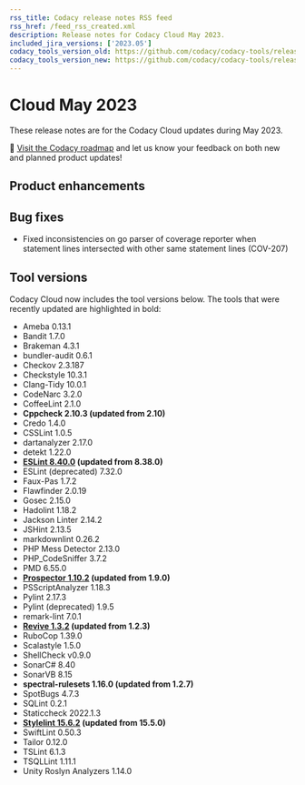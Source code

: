 ```yaml
---
rss_title: Codacy release notes RSS feed
rss_href: /feed_rss_created.xml
description: Release notes for Codacy Cloud May 2023.
included_jira_versions: ['2023.05']
codacy_tools_version_old: https://github.com/codacy/codacy-tools/releases/tag/7.3.5
codacy_tools_version_new: https://github.com/codacy/codacy-tools/releases/tag/7.5.4
---
```


# Cloud May 2023

These release notes are for the Codacy Cloud updates during May 2023.

📢 [Visit the Codacy roadmap](https://roadmap.codacy.com) and <span class="skip-vale">let us know</span> your feedback on both new and planned product updates!

<!--TODO Check these issues manually

Jira issues without release notes

Epics:
-   https://codacy.atlassian.net/browse/REL-187
-   https://codacy.atlassian.net/browse/PUL-2005
-   https://codacy.atlassian.net/browse/PUL-1965
-   https://codacy.atlassian.net/browse/PUL-1948
-   https://codacy.atlassian.net/browse/PLUTO-546
-   https://codacy.atlassian.net/browse/PLUTO-540
-   https://codacy.atlassian.net/browse/PLUTO-520
-   https://codacy.atlassian.net/browse/PLUTO-519
-   https://codacy.atlassian.net/browse/PLUTO-470
-   https://codacy.atlassian.net/browse/IO-638
-   https://codacy.atlassian.net/browse/IO-625
-   https://codacy.atlassian.net/browse/IO-603
-   https://codacy.atlassian.net/browse/IO-550
-   https://codacy.atlassian.net/browse/IO-525
-   https://codacy.atlassian.net/browse/IO-504
-   https://codacy.atlassian.net/browse/HRZ-180
-   https://codacy.atlassian.net/browse/HRZ-127
-   https://codacy.atlassian.net/browse/HRZ-82
-   https://codacy.atlassian.net/browse/HRZ-19
-   https://codacy.atlassian.net/browse/HRZ-18
-   https://codacy.atlassian.net/browse/DOCS-511
-   https://codacy.atlassian.net/browse/DOCS-291
-   https://codacy.atlassian.net/browse/CY-6534
Bugs and Community Issues:
-   https://codacy.atlassian.net/browse/TS-381
-   https://codacy.atlassian.net/browse/TS-376
-   https://codacy.atlassian.net/browse/TS-374
-   https://codacy.atlassian.net/browse/TS-360
-   https://codacy.atlassian.net/browse/TS-358
-   https://codacy.atlassian.net/browse/TS-346
-   https://codacy.atlassian.net/browse/TS-325
-   https://codacy.atlassian.net/browse/TS-312
-   https://codacy.atlassian.net/browse/TS-289
-   https://codacy.atlassian.net/browse/TS-264
-   https://codacy.atlassian.net/browse/TS-231
-   https://codacy.atlassian.net/browse/TS-209
-   https://codacy.atlassian.net/browse/TS-193
-   https://codacy.atlassian.net/browse/TS-135
-   https://codacy.atlassian.net/browse/TS-134
-   https://codacy.atlassian.net/browse/TS-121
-   https://codacy.atlassian.net/browse/PUL-2064
-   https://codacy.atlassian.net/browse/PUL-2052
-   https://codacy.atlassian.net/browse/PUL-2051
-   https://codacy.atlassian.net/browse/HRZ-155
-   https://codacy.atlassian.net/browse/HRZ-154
-   https://codacy.atlassian.net/browse/HRZ-152
-   https://codacy.atlassian.net/browse/HRZ-151
-   https://codacy.atlassian.net/browse/DOCS-560
-   https://codacy.atlassian.net/browse/DOCS-558
-   https://codacy.atlassian.net/browse/DOCS-556
-   https://codacy.atlassian.net/browse/DOCS-553
-   https://codacy.atlassian.net/browse/DOCS-551
-   https://codacy.atlassian.net/browse/DOCS-548
-   https://codacy.atlassian.net/browse/DOCS-547
-   https://codacy.atlassian.net/browse/DOCS-534
-   https://codacy.atlassian.net/browse/DOCS-530
-   https://codacy.atlassian.net/browse/DOCS-517

Jira issues with disabled release notes

Epics:
-   https://codacy.atlassian.net/browse/IO-289
-   https://codacy.atlassian.net/browse/CY-4798
Bugs and Community Issues:
-   https://codacy.atlassian.net/browse/TS-391
-   https://codacy.atlassian.net/browse/TS-389
-   https://codacy.atlassian.net/browse/TS-388
-   https://codacy.atlassian.net/browse/TS-387
-   https://codacy.atlassian.net/browse/TS-371
-   https://codacy.atlassian.net/browse/TS-369
-   https://codacy.atlassian.net/browse/TS-367
-   https://codacy.atlassian.net/browse/TS-359
-   https://codacy.atlassian.net/browse/TS-357
-   https://codacy.atlassian.net/browse/TS-356
-   https://codacy.atlassian.net/browse/TS-352
-   https://codacy.atlassian.net/browse/TS-350
-   https://codacy.atlassian.net/browse/TS-337
-   https://codacy.atlassian.net/browse/TS-332
-   https://codacy.atlassian.net/browse/TS-301
-   https://codacy.atlassian.net/browse/TS-294
-   https://codacy.atlassian.net/browse/TS-284
-   https://codacy.atlassian.net/browse/TS-281
-   https://codacy.atlassian.net/browse/TS-184
-   https://codacy.atlassian.net/browse/PLUTO-565
-   https://codacy.atlassian.net/browse/PLUTO-553
-   https://codacy.atlassian.net/browse/IO-661
-   https://codacy.atlassian.net/browse/IO-572
-   https://codacy.atlassian.net/browse/IO-485
-   https://codacy.atlassian.net/browse/IO-423
-   https://codacy.atlassian.net/browse/COV-289
-   https://codacy.atlassian.net/browse/COV-273
-->

## Product enhancements


## Bug fixes

-   Fixed inconsistencies on go parser of coverage reporter when statement lines intersected with other same statement lines (COV-207)

## Tool versions

Codacy Cloud now includes the tool versions below. The tools that were recently updated are highlighted in bold:

-   Ameba 0.13.1
-   Bandit 1.7.0
-   Brakeman 4.3.1
-   bundler-audit 0.6.1
-   Checkov 2.3.187
-   Checkstyle 10.3.1
-   Clang-Tidy 10.0.1
-   CodeNarc 3.2.0
-   CoffeeLint 2.1.0
-   **Cppcheck 2.10.3 (updated from 2.10)**
-   Credo 1.4.0
-   CSSLint 1.0.5
-   dartanalyzer 2.17.0
-   detekt 1.22.0
-   **[ESLint 8.40.0](https://github.com/eslint/eslint/releases/tag/v8.40.0) (updated from 8.38.0)**
-   ESLint (deprecated) 7.32.0
-   Faux-Pas 1.7.2
-   Flawfinder 2.0.19
-   Gosec 2.15.0
-   Hadolint 1.18.2
-   Jackson Linter 2.14.2
-   JSHint 2.13.5
-   markdownlint 0.26.2
-   PHP Mess Detector 2.13.0
-   PHP_CodeSniffer 3.7.2
-   PMD 6.55.0
-   **[Prospector 1.10.2](https://github.com/PyCQA/prospector/releases/tag/v1.10.2) (updated from 1.9.0)**
-   PSScriptAnalyzer 1.18.3
-   Pylint 2.17.3
-   Pylint (deprecated) 1.9.5
-   remark-lint 7.0.1
-   **[Revive 1.3.2](https://github.com/mgechev/revive/releases/tag/v1.3.2) (updated from 1.2.3)**
-   RuboCop 1.39.0
-   Scalastyle 1.5.0
-   ShellCheck v0.9.0
-   SonarC# 8.40
-   SonarVB 8.15
-   **spectral-rulesets 1.16.0 (updated from 1.2.7)**
-   SpotBugs 4.7.3
-   SQLint 0.2.1
-   Staticcheck 2022.1.3
-   **[Stylelint 15.6.2](https://github.com/stylelint/stylelint/releases/tag/15.6.2) (updated from 15.5.0)**
-   SwiftLint 0.50.3
-   Tailor 0.12.0
-   TSLint 6.1.3
-   TSQLLint 1.11.1
-   Unity Roslyn Analyzers 1.14.0
